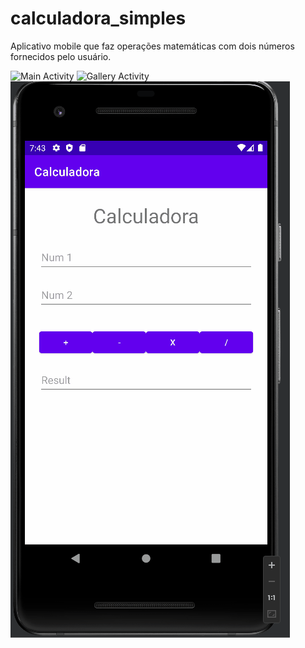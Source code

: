 # calculadora_simples
Aplicativo mobile que faz operações matemáticas com dois números fornecidos pelo usuário.

![Main Activity](MainActivity.png)
![Gallery Activity](GalleryActivity.png)
![](Animação.gif)
